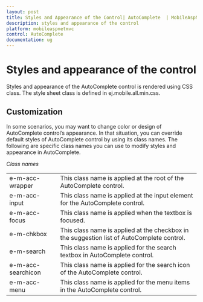 ```yaml
---
layout: post
title: Styles and Appearance of the Control| AutoComplete  | MobileAspNetMVC | Syncfusion
description: styles and appearance of the control
platform: mobileaspnetmvc
control: AutoComplete 
documentation: ug
---
```


# Styles and appearance of the control

Styles and appearance of the AutoComplete control is rendered using CSS class. The style sheet class is defined in ej.mobile.all.min.css. 

## Customization

In some scenarios, you may want to change color or design of AutoComplete control’s appearance. In that situation, you can override default styles of AutoComplete control by using its class names. The following are specific class names you can use to modify styles and appearance in AutoComplete.

_Class names_

<table>
<tr>
<td>
e-m-acc-wrapper</td><td>
This class name is applied at the root of the AutoComplete control.</td></tr>
<tr>
<td>
e-m-acc-input</td><td>
This class name is applied at the input element for the AutoComplete control.</td></tr>
<tr>
<td>
e-m-acc-focus</td><td>
This class name is applied when the textbox is focused.</td></tr>
<tr>
<td>
e-m-chkbox</td><td>
This class name is applied at the checkbox in the suggestion list of AutoComplete control.</td></tr>
<tr>
<td>
e-m-search</td><td>
This class name is applied for the search textbox in AutoComplete control.</td></tr>
<tr>
<td>
e-m-acc-searchicon</td><td>
This class name is applied for the search icon of the AutoComplete control.</td></tr>
<tr>
<td>
e-m-acc-menu</td><td>
This class name is applied for the menu items in the AutoComplete control.</td></tr>
</table>


